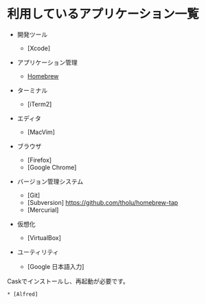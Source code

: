 利用しているアプリケーション一覧
====

* 開発ツール
    * [Xcode]

* アプリケーション管理
    * [Homebrew](./homebrew.md)

* ターミナル
    * [iTerm2]

* エディタ
    * [MacVim]

* ブラウザ
    * [Firefox]
    * [Google Chrome]

* バージョン管理システム
    * [Git]
    * [Subversion]
https://github.com/tholu/homebrew-tap
    * [Mercurial]

* 仮想化
    * [VirtualBox]

* ユーティリティ

    * [Google 日本語入力]

Caskでインストールし、再起動が必要です。

    * [Alfred]

